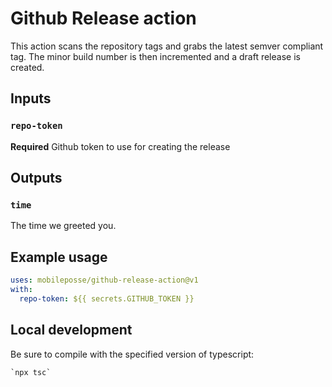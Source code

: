 # Github Release action

This action scans the repository tags and grabs the latest semver compliant tag. The minor build number is then incremented and a draft release is created.

## Inputs

### `repo-token`

**Required** Github token to use for creating the release

## Outputs

### `time`

The time we greeted you.

## Example usage

```yaml
uses: mobileposse/github-release-action@v1
with:
  repo-token: ${{ secrets.GITHUB_TOKEN }}
```

## Local development

Be sure to compile with the specified version of typescript:

```
`npx tsc`
```
